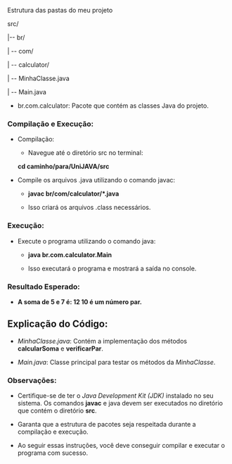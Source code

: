 Estrutura das pastas do meu projeto

src/

|-- br/

|   -- com/

|       -- calculator/

|           -- MinhaClasse.java

|            -- Main.java



* br.com.calculator: Pacote que contém as classes Java do projeto.

### Compilação e Execução:

* Compilação:
    * Navegue até o diretório src no terminal:

    **cd caminho/para/UniJAVA/src**


* Compile os arquivos .java utilizando o comando javac:

    * **javac br/com/calculator/*.java**

    * Isso criará os arquivos .class necessários.

### Execução:

* Execute o programa utilizando o comando java:

    * **java br.com.calculator.Main**

    * Isso executará o programa e mostrará a saída no console.

### Resultado Esperado:

* **A soma de 5 e 7 é: 12
10 é um número par.**


## Explicação do Código:

* *MinhaClasse.java*: Contém a implementação dos métodos **calcularSoma** e **verificarPar**.

* *Main.java*: Classe principal para testar os métodos da *MinhaClasse*.


### Observações:

* Certifique-se de ter o *Java Development Kit (JDK)* instalado no seu sistema.
Os comandos **javac** e java devem ser executados no diretório que contém o diretório **src**.

* Garanta que a estrutura de pacotes seja respeitada durante a compilação e execução.

* Ao seguir essas instruções, você deve conseguir compilar e executar o programa com sucesso.
